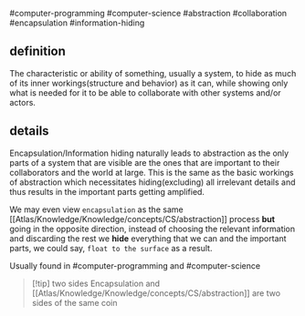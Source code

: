 #computer-programming
#computer-science
#abstraction 
#collaboration 
#encapsulation 
#information-hiding

## definition
The characteristic or ability of something, usually a system, to hide as much of its inner workings(structure and behavior) as it can, while showing only what is needed for it to be able to collaborate with other systems and/or actors.

## details
Encapsulation/Information hiding naturally leads to abstraction as the only parts of a system that are visible are the ones that are important to their collaborators and the world at large. This is the same as the basic workings of abstraction which necessitates hiding(excluding) all irrelevant details and thus results in the important parts getting amplified.

We may even view `encapsulation` as the same [[Atlas/Knowledge/Knowledge/concepts/CS/abstraction]] process **but** going in the opposite direction, instead of choosing the relevant information and discarding the rest we **hide** everything that we can and the important parts, we could say, `float to the surface` as a result.

Usually found in #computer-programming and #computer-science

> [!tip] two sides
> Encapsulation and [[Atlas/Knowledge/Knowledge/concepts/CS/abstraction]] are two sides of the same coin
